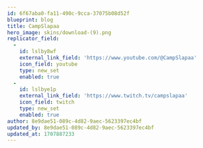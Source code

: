 ```yaml
---
id: 6f67aba0-fa11-490c-9cca-37075b08d52f
blueprint: blog
title: CampSlapaa
hero_image: skins/download-(9).png
replicator_field:
  -
    id: lslby8wf
    external_link_field: 'https://www.youtube.com/@CampSlapaa'
    icon_field: youtube
    type: new_set
    enabled: true
  -
    id: lslbye1p
    external_link_field: 'https://www.twitch.tv/campslapaa'
    icon_field: twitch
    type: new_set
    enabled: true
author: 8e9dae51-089c-4d82-9aec-5623397ec4bf
updated_by: 8e9dae51-089c-4d82-9aec-5623397ec4bf
updated_at: 1707887233
---
```

